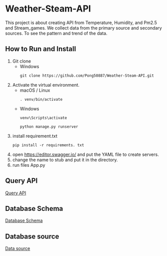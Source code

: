 # Weather-Steam-API
This project is about creating API from Temperature, Humidity, and Pm2.5 and Stream_games. We collect data from the primary source and secondary sources. To see the pattern and trend of the data.

## How to Run and Install
1. Git clone
   * Windows
     ```
     git clone https://github.com/Pong50887/Weather-Steam-API.git
     ```
2. Activate the virtual environment.
   * macOS / Linux
     ```
     . venv/bin/activate 
     ```
   * Windows
     ```
     venv\Scripts\activate
     ```
     ```
     python manage.py runserver
     ```
3. install requirement.txt
     ```
     pip install -r requirements. txt
     ```
4. open https://editor.swagger.io/ and put the YAML file to create servers.
5. change the name to stub and put it in the directory.
6. run files App.py

## Query API
[Query API](https://github.com/Pong50887/Weather-Steam-API/wiki/API-Endpoint)

## Database Schema
[Database Schema](https://github.com/Pong50887/Weather-Steam-API/wiki/Database-Schema)

## Database source
[Data source]([https://github.com/Pong50887/Weather-Steam-API/wiki/Database-Schema](https://github.com/Pong50887/Weather-Steam-API/wiki/Data-Source))
